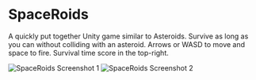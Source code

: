 # SpaceRoids

A quickly put together Unity game similar to Asteroids. Survive as long as you can without colliding with an asteroid. Arrows or WASD to move and space to fire. Survival time score in the top-right.

![SpaceRoids Screenshot 1](https://jasemagee.com/img/spaceroids/spaceroids1.jpg)
![SpaceRoids Screenshot 2](https://jasemagee.com/img/spaceroids/spaceroids2.jpg)
